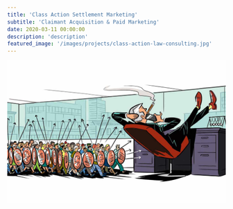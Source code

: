 ```yaml
---
title: 'Class Action Settlement Marketing'
subtitle: 'Claimant Acquisition & Paid Marketing'
date: 2020-03-11 00:00:00
description: 'description'
featured_image: '/images/projects/class-action-law-consulting.jpg'
---
```


![](/images/projects/class-action-law-consulting.jpg)
